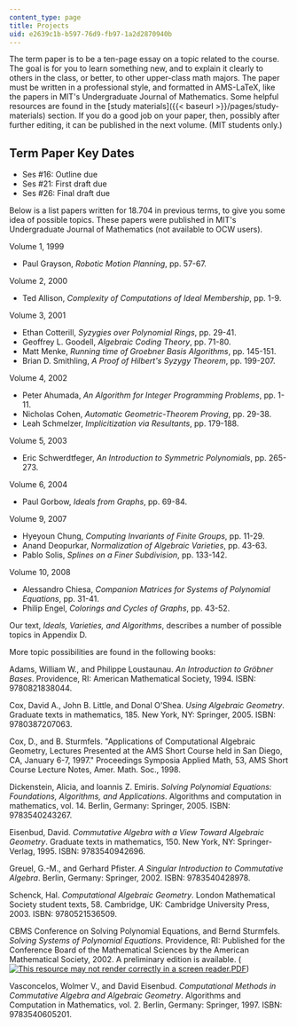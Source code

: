 ```yaml
---
content_type: page
title: Projects
uid: e2639c1b-b597-76d9-fb97-1a2d2870940b
---
```


The term paper is to be a ten-page essay on a topic related to the course. The goal is for you to learn something new, and to explain it clearly to others in the class, or better, to other upper-class math majors. The paper must be written in a professional style, and formatted in AMS-LaTeX, like the papers in MIT's Undergraduate Journal of Mathematics. Some helpful resources are found in the [study materials]({{< baseurl >}}/pages/study-materials) section. If you do a good job on your paper, then, possibly after further editing, it can be published in the next volume. (MIT students only.)

Term Paper Key Dates
--------------------

*   Ses #16: Outline due
*   Ses #21: First draft due
*   Ses #26: Final draft due

Below is a list papers written for 18.704 in previous terms, to give you some idea of possible topics. These papers were published in MIT's Undergraduate Journal of Mathematics (not available to OCW users).

Volume 1, 1999

*   Paul Grayson, _Robotic Motion Planning_, pp. 57-67.

Volume 2, 2000

*   Ted Allison, _Complexity of Computations of Ideal Membership_, pp. 1-9.

Volume 3, 2001

*   Ethan Cotterill, _Syzygies over Polynomial Rings_, pp. 29-41.
*   Geoffrey L. Goodell, _Algebraic Coding Theory_, pp. 71-80.
*   Matt Menke, _Running time of Groebner Basis Algorithms_, pp. 145-151.
*   Brian D. Smithling, _A Proof of Hilbert's Syzygy Theorem_, pp. 199-207.

Volume 4, 2002

*   Peter Ahumada, _An Algorithm for Integer Programming Problems_, pp. 1-11.
*   Nicholas Cohen, _Automatic Geometric-Theorem Proving_, pp. 29-38.
*   Leah Schmelzer, _Implicitization via Resultants_, pp. 179-188.

Volume 5, 2003

*   Eric Schwerdtfeger, _An Introduction to Symmetric Polynomials_, pp. 265-273.

Volume 6, 2004

*   Paul Gorbow, _Ideals from Graphs_, pp. 69-84.

Volume 9, 2007

*   Hyeyoun Chung, _Computing Invariants of Finite Groups_, pp. 11-29.
*   Anand Deopurkar, _Normalization of Algebraic Varieties_, pp. 43-63.
*   Pablo Solis, _Splines on a Finer Subdivision_, pp. 133-142.

Volume 10, 2008

*   Alessandro Chiesa, _Companion Matrices for Systems of Polynomial Equations_, pp. 31-41.
*   Philip Engel, _Colorings and Cycles of Graphs_, pp. 43-52.

Our text, _Ideals, Varieties, and Algorithms_, describes a number of possible topics in Appendix D.

More topic possibilities are found in the following books:

Adams, William W., and Philippe Loustaunau. _An Introduction to Gröbner Bases_. Providence, RI: American Mathematical Society, 1994. ISBN: 9780821838044.

Cox, David A., John B. Little, and Donal O'Shea. _Using Algebraic Geometry_. Graduate texts in mathematics, 185. New York, NY: Springer, 2005. ISBN: 9780387207063.

Cox, D., and B. Sturmfels. "Applications of Computational Algebraic Geometry, Lectures Presented at the AMS Short Course held in San Diego, CA, January 6-7, 1997." Proceedings Symposia Applied Math, 53, AMS Short Course Lecture Notes, Amer. Math. Soc., 1998.

Dickenstein, Alicia, and Ioannis Z. Emiris. _Solving Polynomial Equations: Foundations, Algorithms, and Applications_. Algorithms and computation in mathematics, vol. 14. Berlin, Germany: Springer, 2005. ISBN: 9783540243267.

Eisenbud, David. _Commutative Algebra with a View Toward Algebraic Geometry_. Graduate texts in mathematics, 150. New York, NY: Springer-Verlag, 1995. ISBN: 9783540942696.

Greuel, G.-M., and Gerhard Pfister. _A Singular Introduction to Commutative Algebra_. Berlin, Germany: Springer, 2002. ISBN: 9783540428978.

Schenck, Hal. _Computational Algebraic Geometry_. London Mathematical Society student texts, 58. Cambridge, UK: Cambridge University Press, 2003. ISBN: 9780521536509.

CBMS Conference on Solving Polynomial Equations, and Bernd Sturmfels. _Solving Systems of Polynomial Equations_. Providence, RI: Published for the Conference Board of the Mathematical Sciences by the American Mathematical Society, 2002. A preliminary edition is available. ([![This resource may not render correctly in a screen reader.](/images/inacessible.gif)PDF](https://math.berkeley.edu/~bernd/cbms.pdf))

Vasconcelos, Wolmer V., and David Eisenbud. _Computational Methods in Commutative Algebra and Algebraic Geometry_. Algorithms and Computation in Mathematics, vol. 2. Berlin, Germany: Springer, 1997. ISBN: 9783540605201.